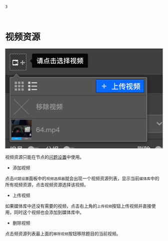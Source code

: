 ```index
3
```
```tag

```
```summary

```
# 视频资源

<img src='../../assets/snapshots/layout/media/video.png'>

视频资源只能在节点的[问题设置](../node-setting/question.md)中使用。

+ 添加视频
  
点击`问题设置`面板中的`视频选择器`就会出现一个视频资源列表，显示当前`媒体库`中的所有视频资源，点击视频资源选择该视频。

+ 上传视频
  
如果媒体库中还没有需要的视频，点击右上角的`上传视频`按钮上传视频并直接使用，同时这个视频也会添加到媒体库中。

+ 删除视频
  
点击频资源列表最上面的`移除视频`按钮移除题目的当前视频。
